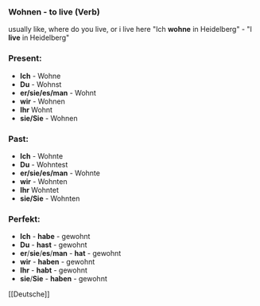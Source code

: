 ### Wohnen - to live   (Verb)

usually like, where do you live, or i live here
"Ich **wohne** in Heidelberg" - "I **live** in Heidelberg"

### Present:
* **Ich** - Wohne 
* **Du** - Wohnst
* **er/sie/es/man** - Wohnt
* **wir** - Wohnen
* **Ihr** Wohnt
* **sie/Sie** - Wohnen


### Past:
* **Ich** - Wohnte
* **Du** - Wohntest
* **er/sie/es/man** - Wohnte
* **wir** - Wohnten
* **Ihr** Wohntet
* **sie/Sie** - Wohnten


### Perfekt:
* **Ich** - **habe** - gewohnt
* **Du** - **hast** - gewohnt
* **er**/**sie**/**es**/**man** - **hat** - gewohnt
* **wir** - **haben** - gewohnt
* **Ihr** - **habt** - gewohnt
* **sie**/**Sie** - **haben** - gewohnt



[[Deutsche]]